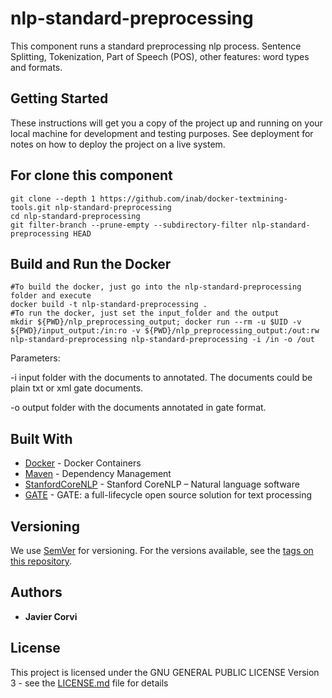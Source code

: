 # nlp-standard-preprocessing

This component runs a standard preprocessing nlp process. 
Sentence Splitting, Tokenization, Part of Speech (POS), other features: word types and formats.

## Getting Started

These instructions will get you a copy of the project up and running on your local machine for development and testing purposes. See deployment for notes on how to deploy the project on a live system.

## For clone this component

	git clone --depth 1 https://github.com/inab/docker-textmining-tools.git nlp-standard-preprocessing
	cd nlp-standard-preprocessing
	git filter-branch --prune-empty --subdirectory-filter nlp-standard-preprocessing HEAD

## Build and Run the Docker 

	#To build the docker, just go into the nlp-standard-preprocessing folder and execute
	docker build -t nlp-standard-preprocessing .
	#To run the docker, just set the input_folder and the output
	mkdir ${PWD}/nlp_preprocessing_output; docker run --rm -u $UID -v ${PWD}/input_output:/in:ro -v ${PWD}/nlp_preprocessing_output:/out:rw nlp-standard-preprocessing nlp-standard-preprocessing -i /in -o /out	

Parameters:
<p>
-i input folder with the documents to annotated. The documents could be plain txt or xml gate documents.
</p>
<p>
-o output folder with the documents annotated in gate format.
</p>

## Built With

* [Docker](https://www.docker.com/) - Docker Containers
* [Maven](https://maven.apache.org/) - Dependency Management
* [StanfordCoreNLP](https://stanfordnlp.github.io/CoreNLP/) - Stanford CoreNLP – Natural language software
* [GATE](https://gate.ac.uk/overview.html) - GATE: a full-lifecycle open source solution for text processing

## Versioning

We use [SemVer](http://semver.org/) for versioning. For the versions available, see the [tags on this repository](https://github.com/inab/docker-textmining-tools/edit/master/nlp-standard-preprocessing/tags). 

## Authors

* **Javier Corvi** 


## License

This project is licensed under the GNU GENERAL PUBLIC LICENSE Version 3 - see the [LICENSE.md](LICENSE.md) file for details







		
		
